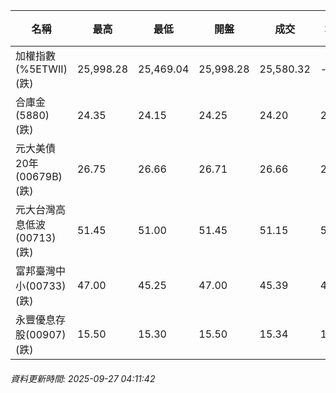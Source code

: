 | 名稱 | 最高 | 最低 | 開盤 | 成交 | 均價 | 成交金額(億) | 昨收 | 漲跌幅 | 漲跌 | 總量 | 昨量 | 振幅 |
| -------- | -------- | -------- | -------- |-------- | -------- | -------- |-------- |-------- |-------- | -------- | -------- |-------- |
|加權指數(%5ETWII) (跌)|25,998.28|25,469.04|25,998.28|25,580.32|-|4,808.28|26,023.85|1.70%|443.53|8,240,440|0|2.03%|
|合庫金(5880) (跌)|24.35|24.15|24.25|24.20|24.23|1.67|24.25|0.21%|0.05|6,878|8,127|0.82%|
|元大美債20年(00679B) (跌)|26.75|26.66|26.71|26.66|26.71|7.63|26.70|0.15%|0.04|28,559|25,629|0.34%|
|元大台灣高息低波(00713) (跌)|51.45|51.00|51.45|51.15|51.12|5.22|51.55|0.78%|0.40|10,220|5,803|0.87%|
|富邦臺灣中小(00733) (跌)|47.00|45.25|47.00|45.39|45.70|0.854|47.13|3.69%|1.74|1,868|919|3.71%|
|永豐優息存股(00907) (跌)|15.50|15.30|15.50|15.34|15.34|0.365|15.51|1.10%|0.17|2,376|694|1.29%|
###### 資料更新時間: 2025-09-27 04:11:42